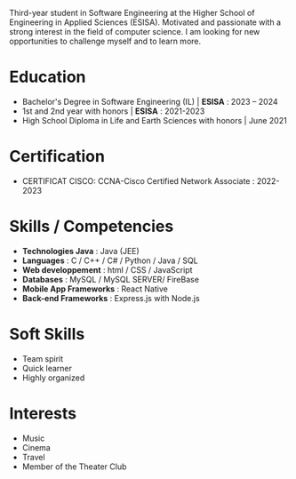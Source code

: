 Third-year student in Software Engineering at the Higher School of Engineering in Applied Sciences (ESISA). 
Motivated and passionate with a strong interest in the field of computer science. 
I am looking for new opportunities to challenge myself and to learn more.
# Education
  - Bachelor's Degree in Software Engineering (IL) | **ESISA** :  2023 – 2024
  - 1st and 2nd year with honors | **ESISA** : 2021-2023
  - High School Diploma in Life and Earth Sciences with honors | June 2021
# Certification
  - CERTIFICAT CISCO: CCNA-Cisco Certified Network Associate : 2022-2023
# Skills / Competencies
  - **Technologies Java** : Java (JEE)
  - **Languages** : C / C++ / C# / Python / Java / SQL
  - **Web developpement** : html / CSS / JavaScript
  - **Databases** : MySQL / MySQL SERVER/ FireBase
  - **Mobile App Frameworks** : React Native
  - **Back-end Frameworks** : Express.js with Node.js
# Soft Skills
  - Team spirit
  - Quick learner
  - Highly organized
# Interests
  - Music
  - Cinema
  - Travel
  - Member of the Theater Club
